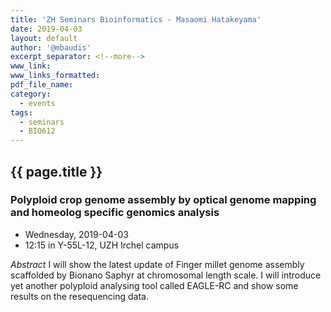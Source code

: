 ```yaml
---
title: 'ZH Seminars Bioinformatics - Masaomi Hatakeyama'
date: 2019-04-03
layout: default
author: '@mbaudis'
excerpt_separator: <!--more-->
www_link:
www_links_formatted:
pdf_file_name:
category:
  - events
tags:
  - seminars
  - BIO612
---
```


## {{ page.title }}
### Polyploid crop genome assembly by optical genome mapping and homeolog specific genomics analysis

* Wednesday, 2019-04-03
* 12:15 in Y-55L-12, UZH Irchel campus

<!--more-->

*Abstract* I will show the latest update of Finger millet genome assembly
scaffolded by Bionano Saphyr at chromosomal length scale. I will
introduce yet another polyploid analysing tool called EAGLE-RC and
show some results on the resequencing data.
